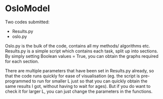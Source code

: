 # OsloModel

Two codes submitted: 
- Results.py
- oslo.py

Oslo.py is the bulk of the code, contains all my methods/ algorithms etc. Results.py is a simple script which contains each task, split up into sections. By simply setting Boolean values = True, you can obtain the graphs required for each section.

There are multiple parameters that have been set in Results.py already, so that the code runs quickly for ease of visualisation (eg. the script is pre-programmed to run for smaller L just so that you can quickly obtain the same results I got, without having to wait for ages). But if you do want to check it for larger L, you can just change the parameters in the functions.
